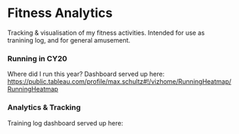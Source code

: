 # Fitness Analytics
Tracking & visualisation of my fitness activities. Intended for use as tranining log, and for general amusement.

### Running in CY20
Where did I run this year? Dashboard served up here:
https://public.tableau.com/profile/max.schultz#!/vizhome/RunningHeatmap/RunningHeatmap

### Analytics & Tracking
Training log dashboard served up here:
